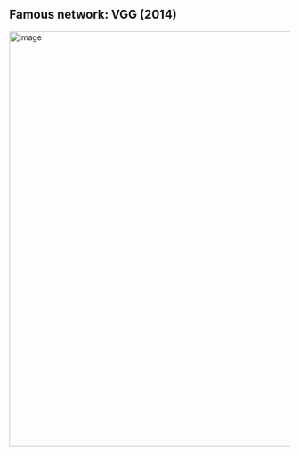 ## Famous network: VGG (2014)
<img width="1043" height="746" alt="image" src="https://github.com/user-attachments/assets/50363707-9ec8-4de3-989f-f57b77d63465" />  
